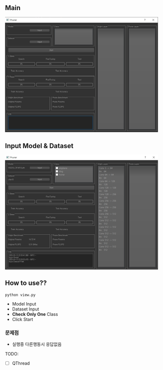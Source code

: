 ## Main

![main](fig/main.PNG)

## Input Model & Dataset

![input](fig/input.PNG)

## How to use??
```shell script
python view.py
```

- Model Input
- Dataset Input
- **Check Only One** Class
- Click Start

### 문제점
- 실행중 다른행동시 응답없음

TODO:
- [ ] QThread
